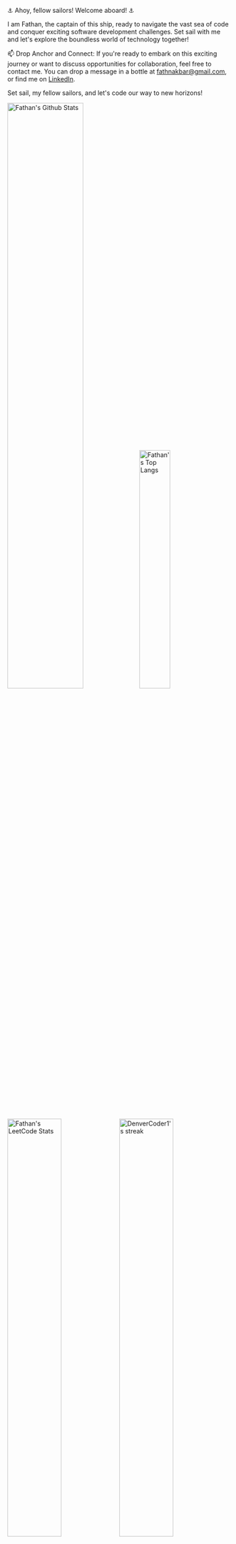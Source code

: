 ⚓ Ahoy, fellow sailors! Welcome aboard! ⚓

I am Fathan, the captain of this ship, ready to navigate the vast sea of code and conquer exciting software development challenges. Set sail with me and let's explore the boundless world of technology together!

📫 Drop Anchor and Connect:
If you're ready to embark on this exciting journey or want to discuss opportunities for collaboration, feel free to contact me. You can drop a message in a bottle at fathnakbar@gmail.com, or find me on [LinkedIn](https://www.linkedin.com/in/muhammad-fathan-akbar-3614661a9/).

Set sail, my fellow sailors, and let's code our way to new horizons!

<!---
fathnakbar/fathnakbar is a ✨ special ✨ repository because its `README.md` (this file) appears on your GitHub profile.
You can click the Preview link to take a look at your changes.
--->

<!--
<a href="https://www.buymeacoffee.com/fathnakbar"><img src="https://img.buymeacoffee.com/button-api/?text=Buy me a coffee&emoji=&slug=fathnakbar&button_colour=FFDD00&font_colour=000000&font_family=Poppins&outline_colour=000000&coffee_colour=ffffff" /></a>
-->

<p>
  <img src="https://github-readme-stats.vercel.app/api?username=fathnakbar&show_icons=true&hide_border=true" alt="Fathan's Github Stats" width="58%" />
  <img src="https://github-readme-stats.vercel.app/api/top-langs/?username=fathnakbar&layout=compact&hide_border=true&langs_count=10" alt="Fathan's Top Langs" width="37%" /> 
</p>


<img src="https://stats.justsong.cn/api/leetcode/?username=fathnakbar&theme=light" alt="Fathan's LeetCode Stats" width="49%" />

<img title="🔥 Get streak stats for your profile at git.io/streak-stats" alt="DenverCoder1's streak" src="https://streak-stats.demolab.com/?user=DenverCoder1&theme=monokai-metallian&hide_border=true" width="49%"/>

![skills](https://skillicons.dev/icons?i=c,cpp,go,py,html,css,js,nodejs,java,md,pytorch,tensorflow,flask,fastapi,express,qt,react,cmake,docker,git,linux,nginx,mysql,redis,sqlite,githubactions,heroku,vercel,visualstudio,vscode)

[![trophy](https://github-profile-trophy.vercel.app/?username=fathnakbar)](https://github.com/ryo-ma/github-profile-trophy)
